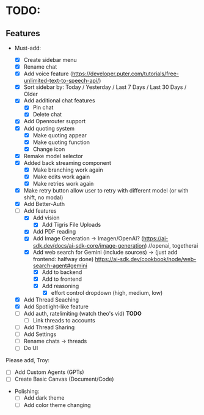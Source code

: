 # TODO:

## Features

- Must-add:

  - [x] Create sidebar menu
  - [x] Rename chat
  - [x] Add voice feature (https://developer.puter.com/tutorials/free-unlimited-text-to-speech-api/)
  - [x] Sort sidebar by: Today / Yesterday / Last 7 Days / Last 30 Days / Older
  - [x] Add additional chat features
    - [x] Pin chat
    - [x] Delete chat
  - [x] Add Openrouter support
  - [x] Add quoting system
    - [x] Make quoting appear
    - [x] Make quoting function
    - [x] Change icon
  - [x] Remake model selector
  - [x] Added back streaming component
    - [x] Make branching work again
    - [x] Make edits work again
    - [x] Make retries work again
  - [x] Make retry button allow user to retry with different model (or with shift, no modal)
  - [x] Add Better-Auth
  - [ ] Add features
    - [x] Add vision
      - [x] Add Tigris File Uploads
    - [x] Add PDF reading
    - [x] Add Image Generation -> Imagen/OpenAI? (https://ai-sdk.dev/docs/ai-sdk-core/image-generation) //openai, togetherai
    - [x] Add web search for Gemini (include sources) -> (just add frontend: halfway done) https://ai-sdk.dev/cookbook/node/web-search-agent#gemini
      - [x] Add to backend
      - [x] Add to frontend
      - [x] Add reasoning
        - [x] effort control dropdown (high, medium, low)
  - [x] Add Thread Seaching
  - [x] Add Spotlight-like feature
  - [ ] Add auth, ratelimiting (watch theo's vid) **TODO**
    - [ ] Link threads to accounts
  - [ ] Add Thread Sharing
  - [ ] Add Settings
  - [ ] Rename chats -> threads
  - [ ] Do UI

Please add, Troy:

- [ ] Add Custom Agents (GPTs)
- [ ] Create Basic Canvas (Document/Code)

- Polishing:
  - [ ] Add dark theme
  - [ ] Add color theme changing

